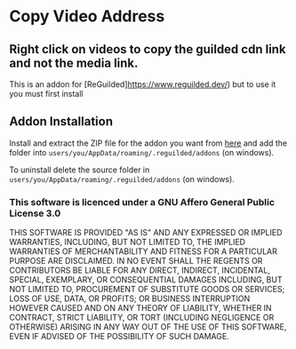 # Copy Video Address

## Right click on videos to copy the guilded cdn link and not the media link.

This is an addon for [ReGuilded]https://www.reguilded.dev/) but to use it you must first install

## Addon Installation

Install and extract the ZIP file for the addon you want from [here](https://github.com/levisurely/levguilded/releases) and add the folder into `users/you/AppData/roaming/.reguilded/addons` (on windows).

To uninstall delete the source folder in `users/you/AppData/roaming/.reguilded/addons` (on windows).

### This software is licenced under a GNU Affero General Public License 3.0

THIS SOFTWARE IS PROVIDED "AS IS" AND ANY EXPRESSED OR IMPLIED WARRANTIES, INCLUDING, BUT NOT LIMITED TO, THE IMPLIED WARRANTIES OF MERCHANTABILITY AND FITNESS FOR A PARTICULAR PURPOSE ARE DISCLAIMED. IN NO EVENT SHALL THE REGENTS OR CONTRIBUTORS BE LIABLE FOR ANY DIRECT, INDIRECT, INCIDENTAL, SPECIAL, EXEMPLARY, OR CONSEQUENTIAL DAMAGES INCLUDING, BUT NOT LIMITED TO, PROCUREMENT OF SUBSTITUTE GOODS OR SERVICES; LOSS OF USE, DATA, OR PROFITS; OR BUSINESS INTERRUPTION HOWEVER CAUSED AND ON ANY THEORY OF LIABILITY, WHETHER IN CONTRACT, STRICT LIABILITY, OR TORT (INCLUDING NEGLIGENCE OR OTHERWISE) ARISING IN ANY WAY OUT OF THE USE OF THIS SOFTWARE, EVEN IF ADVISED OF THE POSSIBILITY OF SUCH DAMAGE.